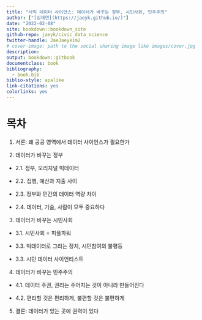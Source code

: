```yaml
---
title: "시빅 데이터 사이언스: 데이터가 바꾸는 정부, 시민사회, 민주주의"
author: ["[김재연](https://jaeyk.github.io/)"]
date: "2022-02-08"
site: bookdown::bookdown_site
github-repo: jaeyk/civic_data_science
twitter-handle: JaeJaeykim2
# cover-image: path to the social sharing image like images/cover.jpg
description:
output: bookdown::gitbook
documentclass: book
bibliography:
  - book.bib
biblio-style: apalike
link-citations: yes
colorlinks: yes
---
```


# 목차

1. 서론: 왜 공공 영역에서 데이터 사이언스가 필요한가

2. 데이터가 바꾸는 정부

  - 2.1. 정부, 오리지널 빅데이터

  - 2.2. 집행, 예산과 지출 사이

  - 2.3. 정부와 민간의 데이터 역량 차이

  - 2.4. 데이터, 기술, 사람이 모두 중요하다

3. 데이터가 바꾸는 시민사회

  - 3.1. 시민사회 = 피플파워

  - 3.3. 빅데이터로 그리는 정치, 시민참여의 불평등  

  - 3.3. 시민 데이터 사이언티스트

4. 데이터가 바꾸는 민주주의

  - 4.1. 데이터 주권, 권리는 주어지는 것이 아니라 만들어진다

  - 4.2. 편리할 것은 편리하게, 불편할 것은 불편하게

5. 결론: 데이터가 있는 곳에 권력이 있다
